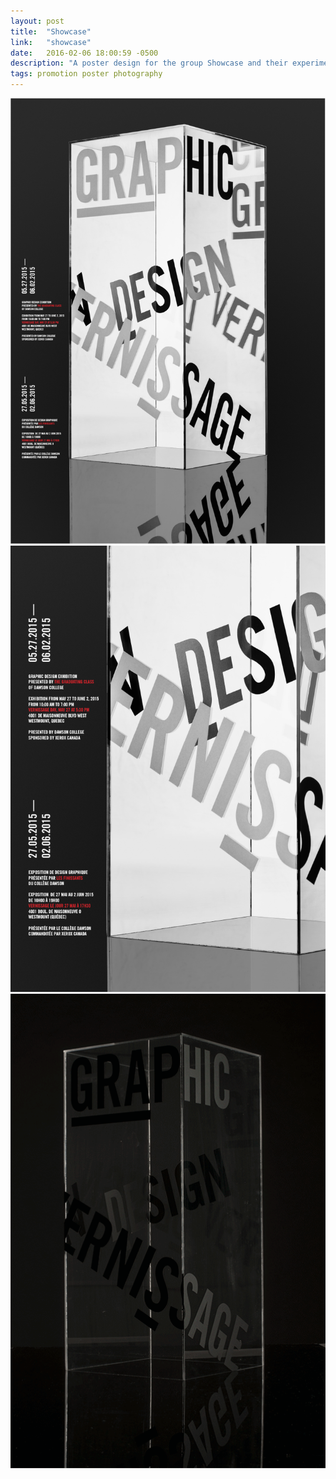 ```yaml
---
layout: post
title:  "Showcase"
link:   "showcase"
date:   2016-02-06 18:00:59 -0500
description: "A poster design for the group Showcase and their experimental album titled GHOST I-IV. The design focuses on the music’s ambiance and style."
tags: promotion poster photography
---
```

<div class="section"><img src="/assets/img/showcase/showcase1.png" alt="Showcase"></div>
<div class="section"><img src="/assets/img/showcase/showcase2.png" alt="Showcase"></div>
<div class="section"><img src="/assets/img/showcase/showcase3.gif" alt="Showcase"></div>
